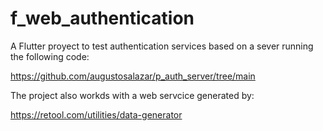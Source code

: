 # f_web_authentication

A Flutter proyect to test authentication services based on a sever running the following code:

https://github.com/augustosalazar/p_auth_server/tree/main

The project also workds with a web servcice generated by:

https://retool.com/utilities/data-generator
